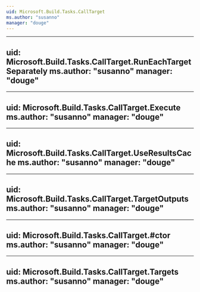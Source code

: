 ```yaml
---
uid: Microsoft.Build.Tasks.CallTarget
ms.author: "susanno"
manager: "douge"
---
```


---
uid: Microsoft.Build.Tasks.CallTarget.RunEachTargetSeparately
ms.author: "susanno"
manager: "douge"
---

---
uid: Microsoft.Build.Tasks.CallTarget.Execute
ms.author: "susanno"
manager: "douge"
---

---
uid: Microsoft.Build.Tasks.CallTarget.UseResultsCache
ms.author: "susanno"
manager: "douge"
---

---
uid: Microsoft.Build.Tasks.CallTarget.TargetOutputs
ms.author: "susanno"
manager: "douge"
---

---
uid: Microsoft.Build.Tasks.CallTarget.#ctor
ms.author: "susanno"
manager: "douge"
---

---
uid: Microsoft.Build.Tasks.CallTarget.Targets
ms.author: "susanno"
manager: "douge"
---
